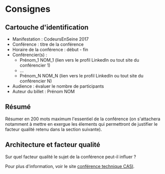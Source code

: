 # Consignes

## Cartouche d'identification

 - Manifestation : CodeursEnSeine 2017
 - Conférence : titre de la conférence
 - Horaire de la conférence : début - fin
 - Conférencier(s) :
   - Prénom_1 NOM_1 (lien vers le profil LinkedIn ou tout site du conférencier 1)
   - ...
   - Prénom_N NOM_N (lien vers le profil LinkedIn ou tout site du conférencier N)
 - Audience : évaluer le nombre de participants
 - Auteur du billet : Prénom NOM

## Résumé
Résumer en 200 mots maximum l'essentiel de la conférence (on s'attachera notamment à mettre en exergue les élements qui permettront de justifier le facteur qualité retenu dans la section suivante).

## Architecture et facteur qualité
Sur quel facteur qualité le sujet de la conférence peut-il influer ?

Pour plus d'information, voir le site [conférence technique CASI](http://prodageo.insa-rouen.fr/casi/confperso/main.html).
